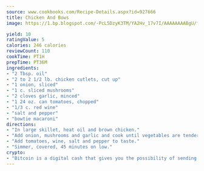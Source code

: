 ```yaml
---
source: www.cookbooks.com/Recipe-Details.aspx?id=927666
title: Chicken And Bows
image: https://1.bp.blogspot.com/-PcL5DzyK3TM/YA2Hv_17v7I/AAAAAAAABgU/fyHeesSth_IZW9mL5lk6GxJO8cW8ksrGACLcBGAsYHQ/s320/12.png

yield: 10
ratingValue: 5
calories: 246 calories
reviewCount: 110
cookTime: PT1H
prepTime: PT36M
ingredients:
- "2 Tbsp. oil"
- "2 to 2 1/2 lb. chicken cutlets, cut up"
- "1 onion, sliced"
- "1 c. sliced mushrooms"
- "2 cloves garlic, minced"
- "1 24 oz. can tomatoes, chopped"
- "1/3 c. red wine"
- "salt and pepper"
- "bowtie macaroni"
directions:
- "In large skillet, heat oil and brown chicken."
- "Add onion, mushrooms and garlic and cook until vegetables are tender."
- "Add tomatoes, wine, salt and pepper to taste."
- "Simmer, covered, 45 minutes on low."
crypto:
- "Bitcoin is a digital cash that gives you the possibility of sending money all over the world, instantly and without a fee."
---
```

